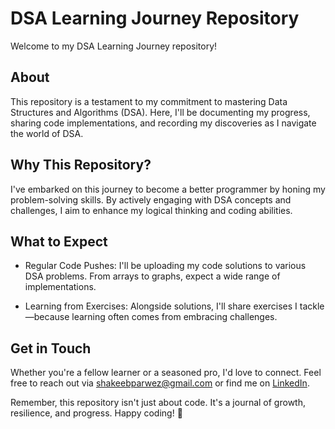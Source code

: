 # DSA Learning Journey Repository

Welcome to my DSA Learning Journey repository! 

## About

This repository is a testament to my commitment to mastering Data Structures and Algorithms (DSA). Here, I'll be documenting my progress, sharing code implementations, and recording my discoveries as I navigate the world of DSA.

## Why This Repository?

I've embarked on this journey to become a better programmer by honing my problem-solving skills. By actively engaging with DSA concepts and challenges, I aim to enhance my logical thinking and coding abilities.

## What to Expect

- Regular Code Pushes: I'll be uploading my code solutions to various DSA problems. From arrays to graphs, expect a wide range of implementations.

- Learning from Exercises: Alongside solutions, I'll share exercises I tackle—because learning often comes from embracing challenges.

## Get in Touch

Whether you're a fellow learner or a seasoned pro, I'd love to connect. Feel free to reach out via [shakeebparwez@gmail.com](mailto:shakeebparwez@gmail.com) or find me on [LinkedIn](https://www.linkedin.com/in/shakeebparwez).

Remember, this repository isn't just about code. It's a journal of growth, resilience, and progress. Happy coding! 🌟
